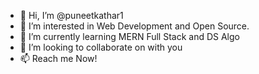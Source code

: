 - 👋 Hi, I’m @puneetkathar1
- 👀 I’m interested in Web Development and Open Source.
- 🌱 I’m currently learning MERN Full Stack and DS Algo
- 💞️ I’m looking to collaborate on with you 
- 📫 Reach me Now!

<!---
puneetkathar1/puneetkathar1 is a ✨ special ✨ repository because its `README.md` (this file) appears on your GitHub profile.
You can click the Preview link to take a look at your changes.
--->
